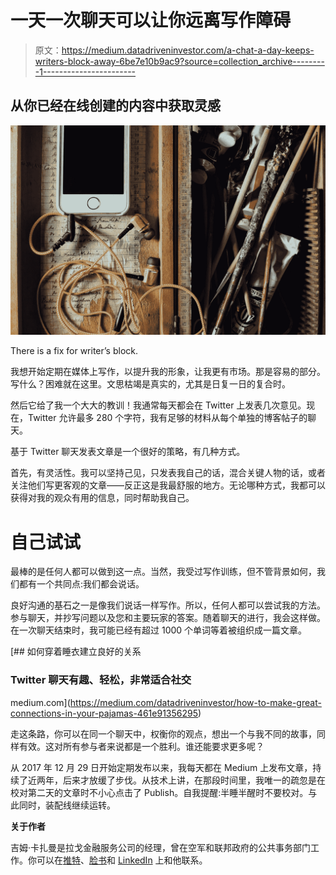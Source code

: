 # 一天一次聊天可以让你远离写作障碍

> 原文：<https://medium.datadriveninvestor.com/a-chat-a-day-keeps-writers-block-away-6be7e10b9ac9?source=collection_archive---------1----------------------->

## 从你已经在线创建的内容中获取灵感

![](img/ddc39ee3951009a871d6446954bef750.png)

There is a fix for writer’s block.

我想开始定期在媒体上写作，以提升我的形象，让我更有市场。那是容易的部分。写什么？困难就在这里。文思枯竭是真实的，尤其是日复一日的复合时。

然后它给了我一个大大的教训！我通常每天都会在 Twitter 上发表几次意见。现在，Twitter 允许最多 280 个字符，我有足够的材料从每个单独的博客帖子的聊天。

基于 Twitter 聊天发表文章是一个很好的策略，有几种方式。

首先，有灵活性。我可以坚持己见，只发表我自己的话，混合关键人物的话，或者关注他们写更客观的文章——反正这是我最舒服的地方。无论哪种方式，我都可以获得对我的观众有用的信息，同时帮助我自己。

# **自己试试**

最棒的是任何人都可以做到这一点。当然，我受过写作训练，但不管背景如何，我们都有一个共同点:我们都会说话。

良好沟通的基石之一是像我们说话一样写作。所以，任何人都可以尝试我的方法。参与聊天，并抄写问题以及您和主要玩家的答案。随着聊天的进行，我会这样做。在一次聊天结束时，我可能已经有超过 1000 个单词等着被组织成一篇文章。

[](https://medium.com/datadriveninvestor/how-to-make-great-connections-in-your-pajamas-461e91356295) [## 如何穿着睡衣建立良好的关系

### Twitter 聊天有趣、轻松，非常适合社交

medium.com](https://medium.com/datadriveninvestor/how-to-make-great-connections-in-your-pajamas-461e91356295) 

走这条路，你可以在同一个聊天中，权衡你的观点，想出一个与我不同的故事，同样有效。这对所有参与者来说都是一个胜利。谁还能要求更多呢？

从 2017 年 12 月 29 日开始定期发布以来，我每天都在 Medium 上发布文章，持续了近两年，后来才放缓了步伐。从技术上讲，在那段时间里，我唯一的疏忽是在校对第二天的文章时不小心点击了 Publish。自我提醒:半睡半醒时不要校对。与此同时，装配线继续运转。

**关于作者**

吉姆·卡扎曼是拉戈金融服务公司的经理，曾在空军和联邦政府的公共事务部门工作。你可以在[推特](https://twitter.com/JKatzaman)、[脸书](https://www.facebook.com/jim.katzaman)和 [LinkedIn](https://www.linkedin.com/in/jim-katzaman-33641b21/) 上和他联系。